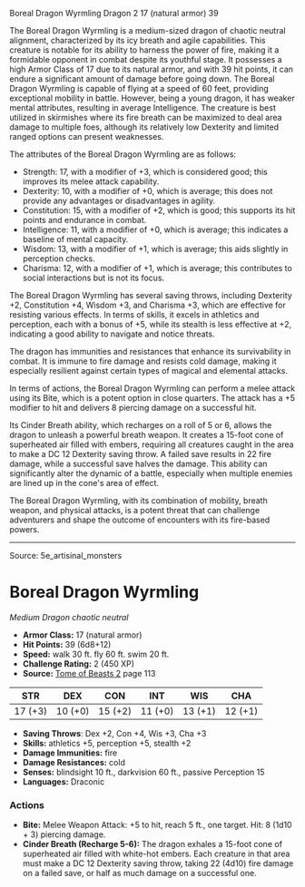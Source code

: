 <MonsterName/>Boreal Dragon Wyrmling</MonsterName>
<CreatureType/>Dragon</CreatureType>
<CR/>2</CR>
<AC/>17 (natural armor)</AC>
<HP/>39</HP>
<summary>The Boreal Dragon Wyrmling is a medium-sized dragon of chaotic neutral alignment, characterized by its icy breath and agile capabilities. This creature is notable for its ability to harness the power of fire, making it a formidable opponent in combat despite its youthful stage. It possesses a high Armor Class of 17 due to its natural armor, and with 39 hit points, it can endure a significant amount of damage before going down. The Boreal Dragon Wyrmling is capable of flying at a speed of 60 feet, providing exceptional mobility in battle. However, being a young dragon, it has weaker mental attributes, resulting in average Intelligence. The creature is best utilized in skirmishes where its fire breath can be maximized to deal area damage to multiple foes, although its relatively low Dexterity and limited ranged options can present weaknesses.</summary>

<detail>

The attributes of the Boreal Dragon Wyrmling are as follows:
- Strength: 17, with a modifier of +3, which is considered good; this improves its melee attack capability.
- Dexterity: 10, with a modifier of +0, which is average; this does not provide any advantages or disadvantages in agility.
- Constitution: 15, with a modifier of +2, which is good; this supports its hit points and endurance in combat.
- Intelligence: 11, with a modifier of +0, which is average; this indicates a baseline of mental capacity.
- Wisdom: 13, with a modifier of +1, which is average; this aids slightly in perception checks.
- Charisma: 12, with a modifier of +1, which is average; this contributes to social interactions but is not its focus.

The Boreal Dragon Wyrmling has several saving throws, including Dexterity +2, Constitution +4, Wisdom +3, and Charisma +3, which are effective for resisting various effects. In terms of skills, it excels in athletics and perception, each with a bonus of +5, while its stealth is less effective at +2, indicating a good ability to navigate and notice threats.

The dragon has immunities and resistances that enhance its survivability in combat. It is immune to fire damage and resists cold damage, making it especially resilient against certain types of magical and elemental attacks.

In terms of actions, the Boreal Dragon Wyrmling can perform a melee attack using its Bite, which is a potent option in close quarters. The attack has a +5 modifier to hit and delivers 8 piercing damage on a successful hit. 

Its Cinder Breath ability, which recharges on a roll of 5 or 6, allows the dragon to unleash a powerful breath weapon. It creates a 15-foot cone of superheated air filled with embers, requiring all creatures caught in the area to make a DC 12 Dexterity saving throw. A failed save results in 22 fire damage, while a successful save halves the damage. This ability can significantly alter the dynamic of a battle, especially when multiple enemies are lined up in the cone's area of effect.

The Boreal Dragon Wyrmling, with its combination of mobility, breath weapon, and physical attacks, is a potent threat that can challenge adventurers and shape the outcome of encounters with its fire-based powers.</detail>



---

Source: 5e_artisinal_monsters

# Boreal Dragon Wyrmling

*Medium* *Dragon* *chaotic neutral*

- **Armor Class:** 17 (natural armor)
- **Hit Points:** 39 (6d8+12)
- **Speed:** walk 30 ft. fly 60 ft. swim 20 ft.
- **Challenge Rating:** 2 (450 XP)
- **Source:** [Tome of Beasts 2](https://koboldpress.com/kpstore/product/tome-of-beasts-2-for-5th-edition) page 113

| STR | DEX | CON | INT | WIS | CHA |
| --- | --- | --- | --- | --- | --- |
| 17 (+3) | 10 (+0) | 15 (+2) | 11 (+0) | 13 (+1) | 12 (+1) |

- **Saving Throws**: Dex +2, Con +4, Wis +3, Cha +3
- **Skills:** athletics +5, perception +5, stealth +2
- **Damage Immunities:** fire
- **Damage Resistances:** cold
- **Senses:** blindsight 10 ft., darkvision 60 ft., passive Perception 15
- **Languages:** Draconic

### Actions

- **Bite:** Melee Weapon Attack: +5 to hit, reach 5 ft., one target. Hit: 8 (1d10 + 3) piercing damage.
- **Cinder Breath (Recharge 5-6):** The dragon exhales a 15-foot cone of superheated air filled with white-hot embers. Each creature in that area must make a DC 12 Dexterity saving throw, taking 22 (4d10) fire damage on a failed save, or half as much damage on a successful one.





